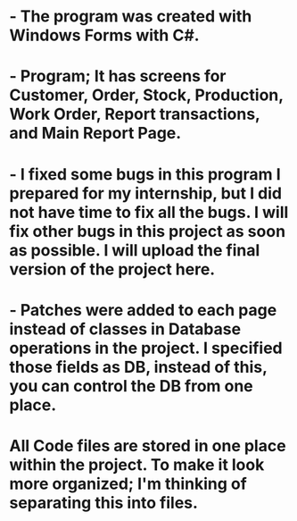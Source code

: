 # - The program was created with Windows Forms with C#.
# - Program; It has screens for Customer, Order, Stock, Production, Work Order, Report transactions, and Main Report Page.
# - I fixed some bugs in this program I prepared for my internship, but I did not have time to fix all the bugs. I will fix other bugs in this project as soon as possible. I will upload the final version of the project here.
# - Patches were added to each page instead of classes in Database operations in the project. I specified  those fields as DB, instead of this, you can control the DB from one place.
#  All Code files are stored in one place within the project. To make it look more organized; I'm thinking of separating this into files.
